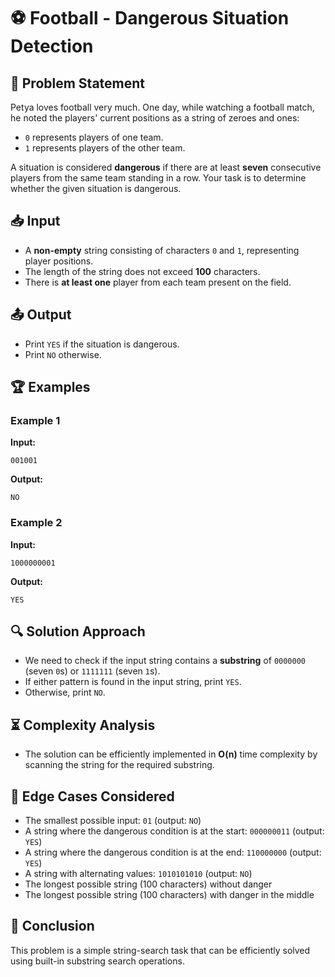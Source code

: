# ⚽ Football - Dangerous Situation Detection

## 📌 Problem Statement
Petya loves football very much. One day, while watching a football match, he noted the players' current positions as a string of zeroes and ones:
- `0` represents players of one team.
- `1` represents players of the other team.

A situation is considered **dangerous** if there are at least **seven** consecutive players from the same team standing in a row. Your task is to determine whether the given situation is dangerous.

## 📥 Input
- A **non-empty** string consisting of characters `0` and `1`, representing player positions.
- The length of the string does not exceed **100** characters.
- There is **at least one** player from each team present on the field.

## 📤 Output
- Print `YES` if the situation is dangerous.
- Print `NO` otherwise.

## 🏆 Examples
### Example 1
**Input:**
```
001001
```
**Output:**
```
NO
```

### Example 2
**Input:**
```
1000000001
```
**Output:**
```
YES
```

## 🔍 Solution Approach
- We need to check if the input string contains a **substring** of `0000000` (seven `0`s) or `1111111` (seven `1`s).
- If either pattern is found in the input string, print `YES`.
- Otherwise, print `NO`.

## ⏳ Complexity Analysis
- The solution can be efficiently implemented in **O(n)** time complexity by scanning the string for the required substring.

## 📌 Edge Cases Considered
- The smallest possible input: `01` (output: `NO`)
- A string where the dangerous condition is at the start: `000000011` (output: `YES`)
- A string where the dangerous condition is at the end: `110000000` (output: `YES`)
- A string with alternating values: `1010101010` (output: `NO`)
- The longest possible string (100 characters) without danger
- The longest possible string (100 characters) with danger in the middle

## 🏁 Conclusion
This problem is a simple string-search task that can be efficiently solved using built-in substring search operations.

